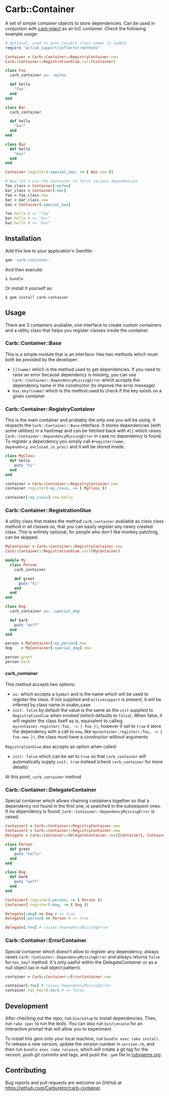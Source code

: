 # Carb::Container

A set of simple container objects to store dependencies. Can be used in
conjuction with [carb-inject](https://github.com/Carburetor/carb-inject) as
an IoC container.
Check the following example usage:

```ruby
# Optional, used to auto convert class names to symbol
require "active_support/inflector/methods"

Container = Carb::Container::RegistryContainer.new
Carb::Container::RegistrationGlue.call(Container)

class Foo
  carb_container as: :myfoo

  def hello
    "foo"
  end
end

class Bar
  carb_container

  def hello
    "bar"
  end
end

class Baz
  def hello
    "baz"
  end
end

Container.register(:special_baz, -> { Baz.new })

# Now let's use the container to fetch various dependencies
foo_class = Container[:myfoo]
bar_class = Container[:bar]
foo = foo_class.new
bar = bar_class.new
baz = Container[:special_baz]

foo.hello # => "foo"
bar.hello # => "bar"
baz.hello # => "baz"
```

## Installation

Add this line to your application's Gemfile:

```ruby
gem 'carb-container'
```

And then execute:

    $ bundle

Or install it yourself as:

    $ gem install carb-container

## Usage

There are 3 containers available, one interface to create custom containers and
a utility class that helps you register classes inside the container.

### Carb::Container::Base

This is a simple module that is an interface. Has two methods which must both
be provided by the developer:

- `[](name)` which is the method used to get dependencies. If you need to raise
  an error because dependency is missing, you can use
  `Carb::Container::DependencyMissingError` which accepts the dependency name
  in the constructor (to improve the error message)
- `has_key?(name)` which is the method used to check if the key exists on a
  given container

### Carb::Container::RegistryContainer

This is the main container and probably the only one you will be using. It
respects the `Carb::Container::Base` interface.
It stores dependencies (with some utilities) in a hashmap and can be fetched
back with `#[]` which raises `Carb::Container::DependencyMissingError` in
case no dependency is found. To register a dependency you simply call
`#register(name, dependency_enclosed_in_proc)` and it will be stored inside.

```ruby
class MyClass
  def hello
    puts "hi"
  end
end

container = Carb::Container::RegistryContainer.new
container.register(:my_class, -> { MyClass })

container[:my_class].new.hello
```

### Carb::Container::RegistrationGlue

A utility class that makes the method `carb_container` available as class 
class method in all classes so, that you can easily register any newly
created class. This is entirely optional, for people who don't like monkey
patching, can be skipped.

```ruby
MyContainer = Carb::Container::RegistryContainer.new
Carb::Container::RegistrationGlue.call(MyContainer)

module My
  class Person
    carb_container

    def greet
      puts "hi"
    end
  end
end

class Dog
  carb_container as: :special_dog

  def bark
    puts "woff"
  end
end

person = MyContainer[:my_person].new
dog    = MyContainer[:special_dog].new

person.greet
person.bark
```

#### carb_container

This method accepts two options:

- `as:` which accepts a `Symbol` and is the name which will be used to
  register the class. If not supplied and `activesupport` is present, it will
  be inferred by class name in snake_case
- `init: false` by default the value is the same as the `init`
  supplied to `RegistrationGlue` when invoked (which defaults to `false`).
  When false, it will register the class itself as is, equivalent to calling
  `mycontainer.register(:foo, -> { Foo })`, however if set to `true` it
  store the dependency with a call to `new`, like
  `mycontainer.register(:foo, -> { Foo.new })`, the class must have a
  constructor without arguments

`RegistrationGlue` also accepts an option when called:

- `init: false` which can be set to `true` so that `carb_container` will
  automatically supply `init: true` instead (check `carb_container` for
  more details)

At this point, `carb_container` method

### Carb::Container::DelegateContainer

Special container which allows chaining containers together so that a
dependency not found in the first one, is searched in the subsequent ones. If
no dependency is found, `Carb::Container::DependencyMissingError` is raised.

```ruby
Container1 = Carb::Container::RegistryContainer.new
Container2 = Carb::Container::RegistryContainer.new
Delegate = Carb::Container::DelegateContainer.new([Container1, Container2])

class Person
  def greet
    puts "hello"
  end
end

class Dog
  def bark
    puts "woff"
  end
end

Container1.register(:person, -> { Person })
Container2.register(:dog, -> { Dog })

Delegate[:dog] == Dog # => true
Delegate[:person] == Person # => true

Delegate[:foo] # raises DependencyMissingError
```

### Carb::Container::ErrorContainer

Special container which doesn't allow to register any dependency, always
raises `Carb::Container::DependencyMissingError` and always returns `false`
for `has_key?` method. It's only useful within the DelegateContainer or as a
null object (as in null object pattern).

```ruby
container = Carb::Container::ErrorContainer.new

container[:foo] # raises DependencyMissingError
container.has_key?(:bar) # => false
```

## Development

After checking out the repo, run `bin/setup` to install dependencies. Then, run `rake spec` to run the tests. You can also run `bin/console` for an interactive prompt that will allow you to experiment.

To install this gem onto your local machine, run `bundle exec rake install`. To release a new version, update the version number in `version.rb`, and then run `bundle exec rake release`, which will create a git tag for the version, push git commits and tags, and push the `.gem` file to [rubygems.org](https://rubygems.org).

## Contributing

Bug reports and pull requests are welcome on GitHub at https://github.com/Carburetor/carb-container.

